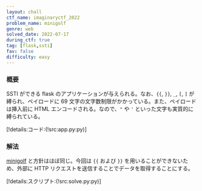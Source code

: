 ```yaml
---
layout: chall
ctf_name: imaginaryctf_2022
problem_name: minigolf
genre: web
solved_date: 2022-07-17
during_ctf: true
tag: [flask,ssti]
fav: false
difficulty: easy
---
```


### 概要

SSTI ができる flask のアプリケーションが与えられる。なお、`{{`, `}}`, `_`, `[`, `]` が縛られ、ペイロードに 69 文字の文字数制限がかかっている。また、ペイロードは挿入前に HTML エンコードされる。なので、`"` や `'` といった文字も実質的に縛られている。

[!details:コード:(!src:app.py:py)]

### 解法

[minigolf](../minigolf) と方針はほぼ同じ。今回は `{{` および `}}` を用いることができないため、外部に HTTP リクエストを送信することでデータを取得することにする。

[!details:スクリプト:(!src:solve.py:py)]
